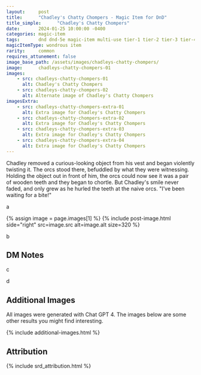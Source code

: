 ```yaml
---
layout:     post
title:      "Chadley's Chatty Chompers - Magic Item for DnD"
title_simple:      "Chadley's Chatty Chompers"
date:       2024-01-25 10:00:00 -0400
categories: magic-item
tags:       dnd dnd-5e magic-item multi-use tier-1 tier-2 tier-3 tier-4 sentient npc
magicItemType: wondrous item
rarity:     common
requires_attunement: false
image_base_path: /assets/images/chadleys-chatty-chompers/
image:      chadleys-chatty-chompers-01
images:
    - src: chadleys-chatty-chompers-01
      alt: Chadley's Chatty Chompers
    - src: chadleys-chatty-chompers-02
      alt: Alternate image of Chadley's Chatty Chompers
imagesExtra:
    - src: chadleys-chatty-chompers-extra-01
      alt: Extra image for Chadley's Chatty Chompers
    - src: chadleys-chatty-chompers-extra-02
      alt: Extra image for Chadley's Chatty Chompers
    - src: chadleys-chatty-chompers-extra-03
      alt: Extra image for Chadley's Chatty Chompers
    - src: chadleys-chatty-chompers-extra-04
      alt: Extra image for Chadley's Chatty Chompers
---
```


<p class="read-aloud">
    Chadley removed a curious-looking object from his vest and began violently twisting it. The orcs stood there, befuddled by what they were witnessing. Holding the object out in front of him, the orcs could now see it was a pair of wooden teeth and they began to chortle. But Chadley's smile never faded, and only grew as he hurled the teeth at the naive orcs. "I've been waiting for a bite!"
</p>

a

{% assign image = page.images[1] %}
{% include post-image.html side="right" src=image.src alt=image.alt size=320 %}

b


## DM Notes

c

d


## Additional Images

All images were generated with Chat GPT 4. The images below are some other results you might find interesting.

{% include additional-images.html %}


## Attribution

{% include srd_attribution.html %}
